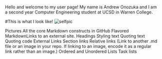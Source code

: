 Hello and welcome to my user page! My name is Andrew Onozuka and I am a second year Computer Engineering student at UCSD in Warren College.

#This is what I look like!
![selfpic](photos/Ryo%20Onozuka2-8.jpg)

Pictures
All the core Markdown constructs in GitHub Flavored MarkdownLinks to an external site.
Headings
Styling text
Quoting text
Quoting code
External Links
Section links
Relative links (Link to another .md file or an image in your repo. If linking to an image, encode it as a regular link rather than an image.)
Ordered and Unordered Lists
Task lists